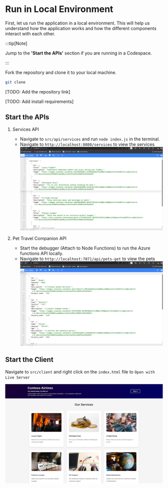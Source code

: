 # Run in Local Environment

First, let us run the application in a local environment. This will help us understand how the application works and how the different components interact with each other.

:::tip[Note]

Jump to the **'Start the APIs'** section if you are running in a Codespace.

:::


Fork the repository and clone it to your local machine. 

```bash
git clone 
```

[TODO: Add the repository link]

[TODO: Add install requirements]

## Start the APIs

1. Services API
    - Navigate to `src/api/services` and run `node index.js` in the terminal.
    - Navigate to `http://localhost:8080/services` to view the services
    ![Service API running locally](/img/service-api-local.jpg)

2. Pet Travel Companion API
    - Start the debugger (Attach to Node Functions) to run the Azure functions API locally.
    - Navigate to `http://localhost:7071/api/pets-get` to view the pets
    ![Pet Travel Companion API running locally](/img/pet-companion-api-local.jpg)

## Start the Client

Navigate to `src/client` and right click on the `index.html` file to `Open with Live Server`

![Contoso Airlines Homepage](/img/website.jpg)

